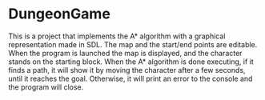 # DungeonGame
This is a project that implements the A* algorithm with a graphical representation made in SDL. The map and the start/end points are editable.
When the program is launched the map is displayed, and the character stands on the starting block. When the A* algorithm is done executing, if it finds a path, it will show it by moving the character after a few seconds, until it reaches the goal. Otherwise, it will print an error to the console and the program will close.
